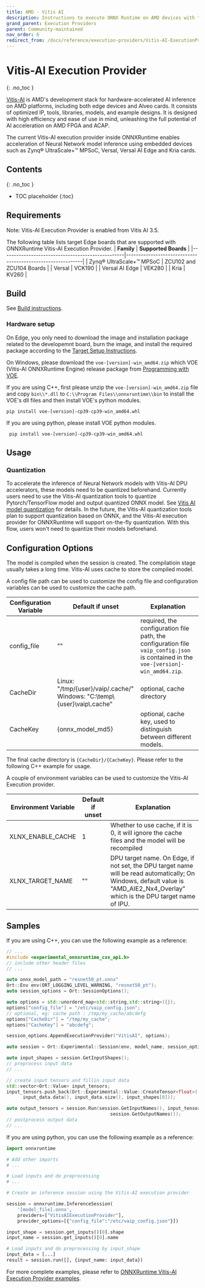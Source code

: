 ```yaml
---
title: AMD - Vitis AI
description: Instructions to execute ONNX Runtime on AMD devices with the Vitis AI execution provider
grand_parent: Execution Providers
parent: Community-maintained
nav_order: 6
redirect_from: /docs/reference/execution-providers/Vitis-AI-ExecutionProvider
---
```


# Vitis-AI Execution Provider
{: .no_toc }

[Vitis-AI](https://github.com/Xilinx/Vitis-AI) is AMD's development stack for hardware-accelerated AI inference on AMD platforms, including both edge devices and Alveo cards. It consists of optimized IP, tools, libraries, models, and example designs. It is designed with high efficiency and ease of use in mind, unleashing the full potential of AI acceleration on AMD FPGA and ACAP.

The current Vitis-AI execution provider inside ONNXRuntime enables acceleration of Neural Network model inference using embedded devices such as Zynq® UltraScale+™ MPSoC, Versal, Versal AI Edge and Kria cards.


## Contents
{: .no_toc }

* TOC placeholder
{:toc}

## Requirements
Note: Vitis-AI Execution Provider is enabled from Vitis AI 3.5.

The following table lists target Edge boards that are supported with ONNXRuntime Vitis-AI Execution Provider.
| **Family**                                       | **Supported Boards**                                       |
|--------------------------------------------------|------------------------------------------------------------|
| Zynq® UltraScale+™ MPSoC                         | ZCU102 and ZCU104 Boards                                   |
| Versal                                           | VCK190                                                     |
| Versal AI Edge                                   | VEK280                                                     |
| Kria                                             | KV260                                                      |

## Build
See [Build instructions](../../build/eps.md#vitis-ai).

### Hardware setup

On Edge, you only need to download the image and installation package related to the developemnt board, burn the image, and install the required package according to the [Target Setup Instructions](https://xilinx.github.io/Vitis-AI/docs/board_setup/board_setup.html).

On Windows, please download the `voe-[version]-win_amd64.zip` which VOE (Vitis-AI ONNXRuntime Engine) release package from [Programming with VOE](https://docs.xilinx.com/r/en-US/ug1414-vitis-ai/Programming-with-VOE).

If you are using C++,  first please unzip the `voe-[version]-win_amd64.zip` file and copy `bin\\*.dll`  to `C:\\Program Files\\onnxruntime\\bin` to install the VOE's dll files  and then install VOE's python modules.
```
pip install voe-[version]-cp39-cp39-win_amd64.whl
```
If you are using python, please install VOE python modules.
```
 pip install voe-[version]-cp39-cp39-win_amd64.whl
```

## Usage
### Quantization
To accelerate the inference of Neural Network models with Vitis-AI DPU accelerators, these models need to be quantized beforehand.
Currently users need to use the Vitis-AI quantization tools to quantize Pytorch/TensorFlow model and output quantized ONNX model. See [Vitis AI model quantization](https://xilinx.github.io/Vitis-AI/docs/workflow-model-development.html#model-quantization) for details.
In the future, the Vitis-AI quantization tools plan to support quantization based on ONNX, and the Vitis-AI execution provider for ONNXRuntime will support on-the-fly quantization. With this flow, users won't need to quantize their models beforehand.

## Configuration Options
The model is compiled when the session is created. The compilatioin stage usually takes a long time. Vitis-AI uses cache to store the compiled model.

A config file path can be used to customize the config file and configuration variables can be used to customize the cache path.

| **Configuration Variable**   | **Default if unset**           | **Explanation**                          |
|----------------------------|--------------------------------|------------------------------------------|
| config_file                | ""                             | required,  the configuration file path, the configuration file `vaip_config.json` is contained in the `voe-[version]-win_amd64.zip`.       |
| CacheDir                   | Linux: "/tmp/{user}/vaip/.cache/" <br/>   Windows: "C:\\temp\\{user}\\vaip\\.cache"        | optional, cache directory                |
| CacheKey                   | {onnx_model_md5}               | optional, cache key, used to distinguish between different models.                      |

The final cache directory is `{CacheDir}/{CacheKey}`.
Please refer to the following C++ example for usage.

A couple of environment variables can be used to customize the Vitis-AI Execution provider.

| **Environment Variable**   | **Default if unset** | **Explanation**                                    |
|----------------------------|----------------------|----------------------------------------------------|
| XLNX_ENABLE_CACHE          | 1                    | Whether to use cache, if it is 0, it will ignore the cache files and the model will be recompiled|
| XLNX_TARGET_NAME           | ""                   | DPU target name. On Edge, if not set, the DPU target name will be read automatically; On Windows, default value is "AMD_AIE2_Nx4_Overlay" which is the DPU target name of IPU.                                |


## Samples
If you are using C++, you can use the following example as a reference:
```C++
// ...
#include <experimental_onnxruntime_cxx_api.h>
// include other header files
// ...

auto onnx_model_path = "resnet50_pt.onnx"
Ort::Env env(ORT_LOGGING_LEVEL_WARNING, "resnet50_pt");
auto session_options = Ort::SessionOptions();

auto options = std::unorderd_map<std::string,std::string>({});
options["config_file"] = "/etc/vaip_config.json";
// optional, eg: cache path : /tmp/my_cache/abcdefg
options["CacheDir"] = "/tmp/my_cache";
options["CacheKey"] = "abcdefg";

session_options.AppendExecutionProvider("VitisAI", options);

auto session = Ort::Experimental::Session(env, model_name, session_options);

auto input_shapes = session.GetInputShapes();
// preprocess input data
// ...

// create input tensors and fillin input data
std::vector<Ort::Value> input_tensors;
input_tensors.push_back(Ort::Experimental::Value::CreateTensor<float>(
      input_data.data(), input_data.size(), input_shapes[0]));

auto output_tensors = session.Run(session.GetInputNames(), input_tensors,
                                      session.GetOutputNames());
// postprocess output data
// ...

```

If you are using python, you can use the following example as a reference:
```python
import onnxruntime

# Add other imports
# ...

# Load inputs and do preprocessing
# ...

# Create an inference session using the Vitis-AI execution provider

session = onnxruntime.InferenceSession(
    '[model_file].onnx',
    providers=["VitisAIExecutionProvider"],
    provider_options=[{"config_file":"/etc/vaip_config.json"}])

input_shape = session.get_inputs()[0].shape
input_name = session.get_inputs()[0].name

# Load inputs and do preprocessing by input_shape
input_data = [...]
result = session.run([], {input_name: input_data})

```
For more complete examples, please refer to  [ONNXRuntime Vitis-AI Execution Provider examples](https://github.com/Xilinx/Vitis-AI/tree/master/examples/vai_library/samples_onnx).
